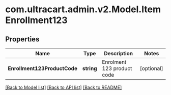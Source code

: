 
# com.ultracart.admin.v2.Model.ItemEnrollment123

## Properties

Name | Type | Description | Notes
------------ | ------------- | ------------- | -------------
**Enrollment123ProductCode** | **string** | Enrolment 123 product code | [optional] 

[[Back to Model list]](../README.md#documentation-for-models)
[[Back to API list]](../README.md#documentation-for-api-endpoints)
[[Back to README]](../README.md)

